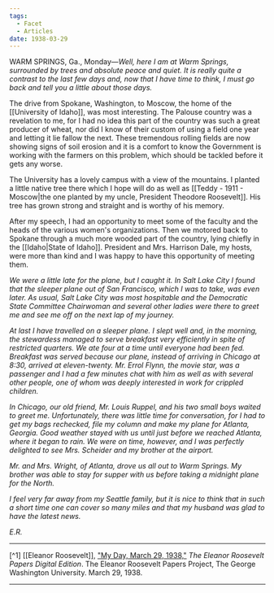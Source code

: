 ```yaml
---
tags:
  - Facet
  - Articles
date: 1938-03-29
---
```

WARM SPRINGS, Ga., Monday—*Well, here I am at Warm Springs, surrounded by trees and absolute peace and quiet. It is really quite a contrast to the last few days and, now that I have time to think, I must go back and tell you a little about those days.*

The drive from Spokane, Washington, to Moscow, the home of the [[University of Idaho]], was most interesting. The Palouse country was a revelation to me, for I had no idea this part of the country was such a great producer of wheat, nor did I know of their custom of using a field one year and letting it lie fallow the next. These tremendous rolling fields are now showing signs of soil erosion and it is a comfort to know the Government is working with the farmers on this problem, which should be tackled before it gets any worse.

The University has a lovely campus with a view of the mountains. I planted a little native tree there which I hope will do as well as [[Teddy - 1911 - Moscow|the one planted by my uncle, President Theodore Roosevelt]]. His tree has grown strong and straight and is worthy of his memory.

After my speech, I had an opportunity to meet some of the faculty and the heads of the various women's organizations. Then we motored back to Spokane through a much more wooded part of the country, lying chiefly in the [[Idaho|State of Idaho]]. President and Mrs. Harrison Dale, my hosts, were more than kind and I was happy to have this opportunity of meeting them.

*We were a little late for the plane, but I caught it. In Salt Lake City I found that the sleeper plane out of San Francisco, which I was to take, was even later. As usual, Salt Lake City was most hospitable and the Democratic State Committee Chairwoman and several other ladies were there to greet me and see me off on the next lap of my journey.*

*At last I have travelled on a sleeper plane. I slept well and, in the morning, the stewardess managed to serve breakfast very efficiently in spite of restricted quarters. We ate four at a time until everyone had been fed. Breakfast was served because our plane, instead of arriving in Chicago at 8:30, arrived at eleven-twenty. Mr. Errol Flynn, the movie star, was a passenger and I had a few minutes chat with him as well as with several other people, one of whom was deeply interested in work for crippled children.*

*In Chicago, our old friend, Mr. Louis Ruppel, and his two small boys waited to greet me. Unfortunately, there was little time for conversation, for I had to get my bags rechecked, file my column and make my plane for Atlanta, Georgia. Good weather stayed with us until just before we reached Atlanta, where it began to rain. We were on time, however, and I was perfectly delighted to see Mrs. Scheider and my brother at the airport.*

*Mr. and Mrs. Wright, of Atlanta, drove us all out to Warm Springs. My brother was able to stay for supper with us before taking a midnight plane for the North.*

*I feel very far away from my Seattle family, but it is nice to think that in such a short time one can cover so many miles and that my husband was glad to have the latest news.*

*E.R.*

---

[^1] [[Eleanor Roosevelt]], ["My Day, March 29, 1938,"](https://www2.gwu.edu/~erpapers/myday/displaydoc.cfm?_y=1938&_f=md054913) _The Eleanor Roosevelt Papers Digital Edition_. The Eleanor Roosevelt Papers Project, The George Washington University. March 29, 1938.

---